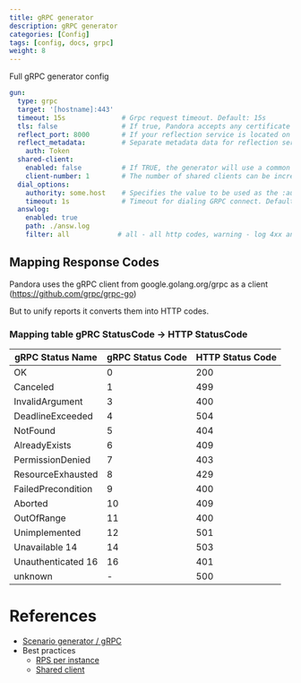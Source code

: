 ```yaml
---
title: gRPC generator
description: gRPC generator
categories: [Config]
tags: [config, docs, grpc]
weight: 8
---
```


Full gRPC generator config

```yaml
gun:
  type: grpc
  target: '[hostname]:443'
  timeout: 15s              # Grpc request timeout. Default: 15s
  tls: false                # If true, Pandora accepts any certificate presented by the server and any host name in that certificate. Default: false
  reflect_port: 8000        # If your reflection service is located on a port other than the main server
  reflect_metadata:         # Separate metadata data for reflection service
    auth: Token
  shared-client:
    enabled: false          # If TRUE, the generator will use a common transport client for all instances
    client-number: 1        # The number of shared clients can be increased. The default is 1
  dial_options:
    authority: some.host    # Specifies the value to be used as the :authority pseudo-header and as the server name in authentication handshake
    timeout: 1s             # Timeout for dialing GRPC connect. Default: 1s
  answlog:
    enabled: true
    path: ./answ.log
    filter: all            # all - all http codes, warning - log 4xx and 5xx, error - log only 5xx. Default: error
```

## Mapping Response Codes

Pandora uses the gRPC client from google.golang.org/grpc as a client (https://github.com/grpc/grpc-go)

But to unify reports it converts them into HTTP codes.

### Mapping table gPRC StatusCode -> HTTP StatusCode

| gRPC Status Name   | gRPC Status Code | HTTP Status Code |
|--------------------|------------------|------------------|
| OK                 | 0                | 200              |
| Canceled           | 1                | 499              |
| InvalidArgument    | 3                | 400              |
| DeadlineExceeded   | 4                | 504              |
| NotFound           | 5                | 404              |
| AlreadyExists      | 6                | 409              |
| PermissionDenied   | 7                | 403              |
| ResourceExhausted  | 8                | 429              |
| FailedPrecondition | 9                | 400              |
| Aborted            | 10               | 409              |
| OutOfRange         | 11               | 400              |
| Unimplemented      | 12               | 501              |
| Unavailable 14     | 14               | 503              |
| Unauthenticated 16 | 16               | 401              |
| unknown            | -                | 500              |


# References

- [Scenario generator / gRPC](scenario-grpc-generator.md)
- Best practices
  - [RPS per instance](best_practices/rps-per-instance.md)
  - [Shared client](best_practices/shared-client.md)
